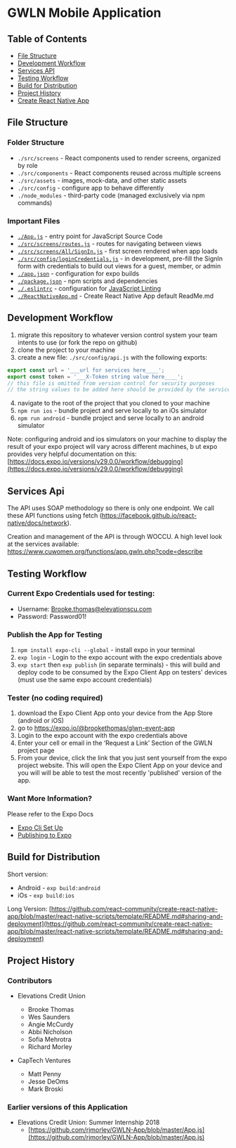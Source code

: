 # GWLN Mobile Application

## Table of Contents

- [File Structure](#file-structure)
- [Development Workflow](#development-workflow)
- [Services API](#services-api)
- [Testing Workflow](#testing-workflow)
- [Build for Distribution](#build-for-distribution)
- [Project History](#project-history)
- [Create React Native App](./ReactNativeApp.md)

## File Structure

### Folder Structure

- `./src/screens` - React components used to render screens, organized by role
- `./src/components` - React components reused across multiple screens
- `./src/assets` - images, mock-data, and other static assets
- `./src/config` - configure app to behave differently
- `./node_modules` - third-party code (managed exclusively via npm commands)

### Important Files

- [`./App.js`](./App.js) - entry point for JavaScript Source Code
- [`./src/screens/routes.js`](./src/screens/routes.js) - routes for navigating between views
- [`./src/screens/All/SignIn.js`](./src/screens/All/SignIn.js) - first screen rendered when app loads
- [`./src/config/loginCredentials.js`](./src/config/loginCredentials.js) - in development, pre-fill the SignIn form with credentials to build out views for a guest, member, or admin
- [`./app.json`](./app.json) - configuration for expo builds
- [`./package.json`](./package.json) - npm scripts and dependencies
- [`./.eslintrc`](./.eslintrc) - configuration for [JavaScript Linting](https://eslint.org/docs/about/)
- [`./ReactNativeApp.md`](./ReactNativeApp.md) - Create React Native App default ReadMe.md

## Development Workflow

1. migrate this repository to whatever version control system your team intents to use (or fork the repo on github)
2. clone the project to your machine
3. create a new file: `./src/config/api.js` with the following exports:

```javascript
export const url = '___url for services here____';
export const token = '___X-Token string value here____';
// this file is omitted from version control for security purposes
// the string values to be added here should be provided by the services development team
```

4. navigate to the root of the project that you cloned to your machine
5. `npm run ios` - bundle project and serve locally to an iOs simulator
6. `npm run android` - bundle project and serve locally to an android simulator

Note: configuring android and ios simulators on your machine to display the result of your expo project will vary across different machines, b ut expo provides very helpful documentation on this: [https://docs.expo.io/versions/v29.0.0/workflow/debugging](https://docs.expo.io/versions/v29.0.0/workflow/debugging)

## Services Api

The API uses SOAP methodology so there is only one endpoint. We call these API functions using fetch (https://facebook.github.io/react-native/docs/network).

Creation and management of the API is through WOCCU. A high level look at the services available: https://www.cuwomen.org/functions/app.gwln.php?code=describe

## Testing Workflow

### Current Expo Credentials used for testing:

- Username: Brooke.thomas@elevationscu.com
- Password: Password01!

### Publish the App for Testing

1. `npm install expo-cli --global` - install expo in your terminal
2. `exp login` - Login to the expo account with the expo credentials above
3. `exp start` then `exp publish` (in separate terminals) - this will build and deploy code to be consumed by the Expo Client App on testers' devices (must use the same expo account credentials)

### Tester (no coding required)

1. download the Expo Client App onto your device from the App Store (android or iOS)
2. go to https://expo.io/@brookethomas/glwn-event-app
3. Login to the expo account with the expo credentials above
4. Enter your cell or email in the ‘Request a Link’ Section of the GWLN project page
5. From your device, click the link that you just sent yourself from the expo project website. This will open the Expo Client App on your device and you will will be able to test the most recently 'published' version of the app.

### Want More Information?

Please refer to the Expo Docs

- [Expo Cli Set Up](https://docs.expo.io/versions/v29.0.0/workflow/exp-cli)
- [Publishing to Expo](https://docs.expo.io/versions/latest/workflow/publishing)

## Build for Distribution

Short version:

- Android - `exp build:android`
- iOs - `exp build:ios`

Long Version:
[https://github.com/react-community/create-react-native-app/blob/master/react-native-scripts/template/README.md#sharing-and-deployment](https://github.com/react-community/create-react-native-app/blob/master/react-native-scripts/template/README.md#sharing-and-deployment)

## Project History

### Contributors

- Elevations Credit Union

  - Brooke Thomas
  - Wes Saunders
  - Angie McCurdy
  - Abbi Nicholson
  - Sofia Mehrotra
  - Richard Morley

- CapTech Ventures

  - Matt Penny
  - Jesse DeOms
  - Mark Broski

### Earlier versions of this Application

- Elevations Credit Union: Summer Internship 2018
  - [https://github.com/rjmorley/GWLN-App/blob/master/App.js](https://github.com/rjmorley/GWLN-App/blob/master/App.js)
